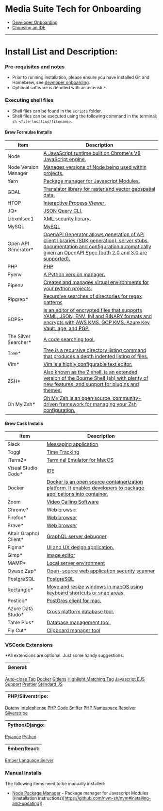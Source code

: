 # Media Suite Tech for Onboarding

- [Developer Onboarding](https://mediasuite.atlassian.net/wiki/spaces/SUITE/pages/4994760734/Onboarding+for+developers)
- [Choosing an IDE](onboarding/ide.md)

---
# Install List and Description:


### Pre-requisites and notes
- Prior to running installation, please ensure you have installed Git and Homebrew, see [developer onboarding](https://mediasuite.atlassian.net/wiki/spaces/SUITE/pages/4994760734/Onboarding+for+developers).
- Optional software is denoted with an asterisk `*`.

### Executing shell files
- Shell files can be found in the `scripts` folder.
- Shell files can be executed using the following command in the terminal: `sh <file-location/filename>`.

#### Brew Formulae Installs

| Item | Description |
|--- | --- |
Node| [A JavaScript runtime built on Chrome's V8 JavaScript engine.](https://nodejs.org/en/)
Node Version Manager | [Manages versions of Node being used within projects.](https://github.com/nvm-sh/nvm)
Yarn | [Package manager for Javascript Modules.](https://yarnpkg.com/)
GDAL | [Translator library for raster and vector geospatial data.](https://gdal.org/)
HTOP| [Interactive Process Viewer.](https://htop.dev/)
JQ* | [JSON Query CLI.](https://stedolan.github.io/jq/)
Libxmlsec1| [XML security library.](https://www.aleksey.com/xmlsec/)
MySQL| [MySQL](https://www.mysql.com/)
Open API Generator*|  [OpenAPI Generator allows generation of API client libraries (SDK generation), server stubs, documentation and configuration automatically given an OpenAPI Spec (both 2.0 and 3.0 are supported).](https://github.com/OpenAPITools/openapi-generator)
PHP| [PHP](https://www.php.net/)
Pyenv| [A Python version manager.](https://github.com/pyenv/pyenv)
Pipenv| [Creates and manages virtual environments for your python projects.](https://pipenv.pypa.io/en/latest/)
Ripgrep*| [Recursive searches of directories for regex patterns](https://github.com/BurntSushi/ripgrep)
SOPS*| [Is an editor of encrypted files that supports YAML, JSON, ENV, INI and BINARY formats and encrypts with AWS KMS, GCP KMS, Azure Key Vault, age, and PGP.](https://github.com/mozilla/sops)
The Silver Searcher*| [A code searching tool.](https://github.com/ggreer/the_silver_searcher)
Tree*| [Tree is a recursive directory listing command that produces a depth indented listing of files.](http://mama.indstate.edu/users/ice/tree/)
Vim*| [Vim is a highly configurable text editor.](https://www.vim.org/)
ZSH*| [Also known as the Z shell, is an extended version of the Bourne Shell (sh) with plenty of new features, and support for plugins and themes.](https://www.zsh.org/)
Oh My Zsh*| [Oh My Zsh is an open source, community-driven framework for managing your Zsh configuration.](https://ohmyz.sh/)

#### Brew Cask Installs

| Item | Description |
|--- | --- |
Slack | [Messaging application](https://slack.com/)
Toggl | [Time Tracking](https://toggl.com/track/?utm_source=google&utm_medium=cpc&utm_campaign=Toggl%20Track%20-%20%5BS%5D%20-%20Global%20-%20Brand%20-%20Sign%20Up%20-%20Toggl%20Always%20On%20-%20Ad%203%20-%20Responsive&utm_term=time%20tracker&utm_content=search&cq_src=google_ads&cq_cmp=11493628079&cq_term=toggl&cq_plac=&cq_net=g&cq_plt=gp&gclid=CjwKCAiA9tyQBhAIEiwA6tdCrPPqtv4dyqh1L2_G6ynnxMBzXvb5PE89RY_1u6UQzqDSaqUw25PWvRoCUmoQAvD_BwE)
iTerm2* | [Terminal Emulator for MacOS](https://iterm2.com/)
Visual Studio Code* | [IDE](https://code.visualstudio.com/)
Docker | [Docker is an open source containerization platform. It enables developers to package applications into container.](https://www.docker.com/)
Zoom | [Video Calling Software](https://zoom.us/)
Chrome* | [Web browser](https://www.google.com/chrome/)
Firefox* | [Web browser](https://www.mozilla.org/en-US/firefox/new/)
Brave* | [Web browser](https://brave.com/)
Altair Graphql Client* | [GraphQL server debugger](https://altair.sirmuel.design/)
Figma*| [UI and UX design application.](https://www.figma.com/)
Gimp*| [image editor](https://www.gimp.org/)
MAMP*| [Local server environment](https://www.mamp.info/en/windows/)
Owasp Zap* | [Open-source web application security scanner](https://www.zaproxy.org/)
PostgreSQL | [PostgreSQL](https://www.postgresql.org/)
Rectangle* | [Move and resize windows in macOS using keyboard shortcuts or snap areas.](https://rectangleapp.com/)
Postico* | [PostGres client for mac.](https://eggerapps.at/postico/)
Azure Data Studo* | [Cross platform database tool.](https://docs.microsoft.com/en-us/sql/azure-data-studio/download-azure-data-studio?view=sql-server-ver15)
Table Plus* | [Database management tool.](https://tableplus.com/)
Fly Cut* | [Clipboard manager tool](https://github.com/TermiT/Flycut)

### VSCode Extensions
*All extensions are optional. Just some handy suggestions.

|General:|
|---|
[Auto-close Tag](https://marketplace.visualstudio.com/items?itemName=formulahendry.auto-close-tag)
[Docker](https://marketplace.visualstudio.com/items?itemName=ms-azuretools.vscode-docker)
[Gitlens](https://marketplace.visualstudio.com/items?itemName=eamodio.gitlens)
[Highlight Matching Tag](https://marketplace.visualstudio.com/items?itemName=vincaslt.highlight-matching-tag)
[Javascript EJS Support](https://marketplace.visualstudio.com/items?itemName=DigitalBrainstem.javascript-ejs-support)
[Prettier](https://marketplace.visualstudio.com/items?itemName=esbenp.prettier-vscode)
[Standard JS](https://marketplace.visualstudio.com/items?itemName=chenxsan.vscode-standardjs)

|PHP/Silverstripe:|
|---|
[Dotenv](https://marketplace.visualstudio.com/items?itemName=mikestead.dotenv)
[Intelephense](https://marketplace.visualstudio.com/items?itemName=bmewburn.vscode-intelephense-client)
[PHP Code Sniffer](https://marketplace.visualstudio.com/items?itemName=ikappas.phpcs)
[PHP Namespace Resolver](https://marketplace.visualstudio.com/items?itemName=MehediDracula.php-namespace-resolver)
[Silverstripe](https://marketplace.visualstudio.com/items?itemName=adrianhumphreys.silverstripe)

|Python/Django:|
|---|
[Pylance](https://marketplace.visualstudio.com/items?itemName=ms-python.vscode-pylance)
[Python](https://marketplace.visualstudio.com/items?itemName=ms-python.python)

|Ember/React:|
|---|
[Ember Language Server](https://marketplace.visualstudio.com/items?itemName=EmberTooling.vscode-ember)

### Manual Installs

The following items need to be manually installed:

- [Node Package Manager](https://www.npmjs.com/) - Package manager for Javascript Modules ((installation instructions)[https://github.com/nvm-sh/nvm#installing-and-updating]).
